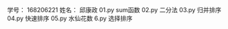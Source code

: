 学号： 168206221   姓名：  邱康政
01.py   sum函数
02.py   二分法
03.py   归并排序
04.py   快速排序
05.py   水仙花数
6.py    选择排序
